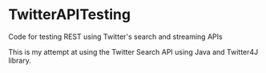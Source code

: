 # TwitterAPITesting
Code for testing REST using Twitter's search and streaming APIs


This is my attempt at using the Twitter Search API using Java and Twitter4J library.
